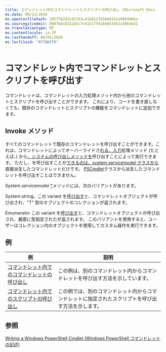 ```yaml
---
title: コマンドレット内のコマンドレットとスクリプトの呼び出し |Microsoft Docs
ms.date: 09/13/2016
ms.openlocfilehash: 3d5f76242c02763c41b81215bbb031e19869066a
ms.sourcegitcommit: 0907b8c6322d2c7c61b17f8168d53452c8964b41
ms.translationtype: MT
ms.contentlocale: ja-JP
ms.lasthandoff: 08/05/2020
ms.locfileid: "87786579"
---
```

# <a name="invoking-cmdlets-and-scripts-within-a-cmdlet"></a>コマンドレット内でコマンドレットとスクリプトを呼び出す

コマンドレットは、コマンドレットの入力処理メソッド内から他のコマンドレットとスクリプトを呼び出すことができます。 これにより、コードを書き直しなくても、既存のコマンドレットとスクリプトの機能をコマンドレットに追加できます。

## <a name="the-invoke-method"></a>Invoke メソッド

すべてのコマンドレットで既存のコマンドレットを呼び出すことができます。これは、コマンドレットによってオーバーライドさ[れる、入力](/dotnet/api/System.Management.Automation.Cmdlet.BeginProcessing)処理メソッド (たとえば、) から[、システムの呼び出しメソッドを](/dotnet/api/System.Management.Automation.Cmdlet.Invoke)呼び出すことによって実行できます。 ただし、を呼び出すことが[できるのは、system.servicemodel クラスから](/dotnet/api/System.Management.Automation.Cmdlet)直接派生したコマンドレットだけです。 [PSCmdlet](/dotnet/api/System.Management.Automation.PSCmdlet)クラスから派生したコマンドレットを呼び出すことはできません。

System.servicemodel [*](/dotnet/api/System.Management.Automation.Cmdlet.Invoke)メソッドには、次のバリアントがあります。

System.string。この variant を[呼び出す](/dotnet/api/System.Management.Automation.Cmdlet.Invoke)と、コマンドレットオブジェクトが呼び出され、"T" 型のオブジェクトのコレクションが返されます。

Emumerator この variant を[呼び出す](/dotnet/api/System.Management.Automation.Cmdlet.Invoke)と、コマンドレットオブジェクトが呼び出され、厳密に型指定されたが返されます。 このバリアントを使用すると、ユーザーはコレクション内のオブジェクトを使用してカスタム操作を実行できます。

## <a name="examples"></a>例

|例|説明|
|-------------|-----------------|
|[コマンドレット内でのコマンドレットの呼び出し](./how-to-invoke-a-cmdlet-from-within-a-cmdlet.md)|この例は、別のコマンドレット内からコマンドレットを呼び出す方法を示しています。|
|[コマンドレット内でのスクリプトの呼び出し](./how-to-invoke-scripts-within-a-cmdlet.md)|この例では、別のコマンドレット内からコマンドレットに指定されたスクリプトを呼び出す方法を示します。|

## <a name="see-also"></a>参照

[Writing a Windows PowerShell Cmdlet (Windows PowerShell コマンドレットの記述)](./writing-a-windows-powershell-cmdlet.md)
